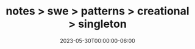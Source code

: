 ---
title: "notes > swe > patterns > creational > singleton"
date: "2023-05-30T00:00:00-06:00"
draft: true
---